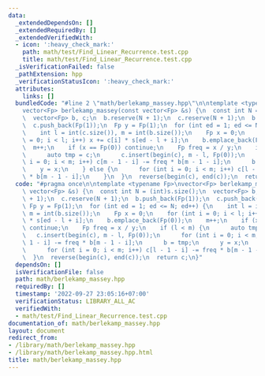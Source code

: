 ```yaml
---
data:
  _extendedDependsOn: []
  _extendedRequiredBy: []
  _extendedVerifiedWith:
  - icon: ':heavy_check_mark:'
    path: math/test/Find_Linear_Recurrence.test.cpp
    title: math/test/Find_Linear_Recurrence.test.cpp
  _isVerificationFailed: false
  _pathExtension: hpp
  _verificationStatusIcon: ':heavy_check_mark:'
  attributes:
    links: []
  bundledCode: "#line 2 \"math/berlekamp_massey.hpp\"\n\ntemplate <typename Fp>\n\
    vector<Fp> berlekamp_massey(const vector<Fp> &s) {\n  const int N = (int)s.size();\n\
    \  vector<Fp> b, c;\n  b.reserve(N + 1);\n  c.reserve(N + 1);\n  b.push_back(Fp(1));\n\
    \  c.push_back(Fp(1));\n  Fp y = Fp(1);\n  for (int ed = 1; ed <= N; ed++) {\n\
    \    int l = int(c.size()), m = int(b.size());\n    Fp x = 0;\n    for (int i\
    \ = 0; i < l; i++) x += c[i] * s[ed - l + i];\n    b.emplace_back(Fp(0));\n  \
    \  m++;\n    if (x == Fp(0)) continue;\n    Fp freq = x / y;\n    if (l < m) {\n\
    \      auto tmp = c;\n      c.insert(begin(c), m - l, Fp(0));\n      for (int\
    \ i = 0; i < m; i++) c[m - 1 - i] -= freq * b[m - 1 - i];\n      b = tmp;\n  \
    \    y = x;\n    } else {\n      for (int i = 0; i < m; i++) c[l - 1 - i] -= freq\
    \ * b[m - 1 - i];\n    }\n  }\n  reverse(begin(c), end(c));\n  return c;\n}\n"
  code: "#pragma once\n\ntemplate <typename Fp>\nvector<Fp> berlekamp_massey(const\
    \ vector<Fp> &s) {\n  const int N = (int)s.size();\n  vector<Fp> b, c;\n  b.reserve(N\
    \ + 1);\n  c.reserve(N + 1);\n  b.push_back(Fp(1));\n  c.push_back(Fp(1));\n \
    \ Fp y = Fp(1);\n  for (int ed = 1; ed <= N; ed++) {\n    int l = int(c.size()),\
    \ m = int(b.size());\n    Fp x = 0;\n    for (int i = 0; i < l; i++) x += c[i]\
    \ * s[ed - l + i];\n    b.emplace_back(Fp(0));\n    m++;\n    if (x == Fp(0))\
    \ continue;\n    Fp freq = x / y;\n    if (l < m) {\n      auto tmp = c;\n   \
    \   c.insert(begin(c), m - l, Fp(0));\n      for (int i = 0; i < m; i++) c[m -\
    \ 1 - i] -= freq * b[m - 1 - i];\n      b = tmp;\n      y = x;\n    } else {\n\
    \      for (int i = 0; i < m; i++) c[l - 1 - i] -= freq * b[m - 1 - i];\n    }\n\
    \  }\n  reverse(begin(c), end(c));\n  return c;\n}"
  dependsOn: []
  isVerificationFile: false
  path: math/berlekamp_massey.hpp
  requiredBy: []
  timestamp: '2022-09-27 23:05:16+07:00'
  verificationStatus: LIBRARY_ALL_AC
  verifiedWith:
  - math/test/Find_Linear_Recurrence.test.cpp
documentation_of: math/berlekamp_massey.hpp
layout: document
redirect_from:
- /library/math/berlekamp_massey.hpp
- /library/math/berlekamp_massey.hpp.html
title: math/berlekamp_massey.hpp
---
```


